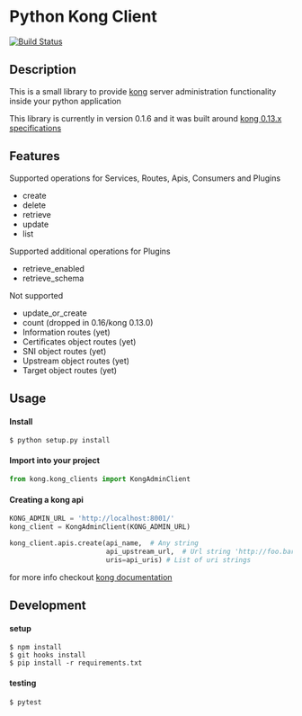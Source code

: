# Python Kong Client
[![Build Status](https://travis-ci.org/SebastianHGonzalez/python-kong-client.svg?branch=master)](https://travis-ci.org/SebastianHGonzalez/python-kong-client) 

## Description
This is a small library to provide [kong](http://getkong.org/) server administration functionality inside your python application

This library is currently in version 0.1.6 and it was built around [kong 0.13.x specifications](https://getkong.org/docs/0.13.x/admin-api/)

## Features
Supported operations for Services, Routes, Apis, Consumers and Plugins
- create
- delete
- retrieve
- update
- list

Supported additional operations for Plugins
- retrieve_enabled
- retrieve_schema

Not supported
- update_or_create
- count (dropped in 0.16/kong 0.13.0)
- Information routes (yet)
- Certificates object routes (yet)
- SNI object routes (yet)
- Upstream object routes (yet)
- Target object routes (yet)

## Usage
#### Install
    $ python setup.py install
    
#### Import into your project
```python
from kong.kong_clients import KongAdminClient
```
#### Creating a kong api
```python
KONG_ADMIN_URL = 'http://localhost:8001/'
kong_client = KongAdminClient(KONG_ADMIN_URL)

kong_client.apis.create(api_name,  # Any string
                        api_upstream_url,  # Url string 'http://foo.bar/something"
                        uris=api_uris) # List of uri strings
```
for more info checkout [kong documentation](https://getkong.org/docs/0.12.x/admin-api/)

## Development
#### setup
    $ npm install
    $ git hooks install
    $ pip install -r requirements.txt
    
#### testing
    $ pytest